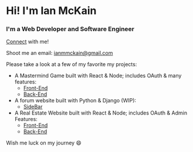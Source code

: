 # Hi! I'm Ian McKain
### I'm a Web Developer and Software Engineer

[Connect](www.linkedin.com/in/ian-mckain) with me!

Shoot me an email: ianmmckain@gmail.com

Please take a look at a few of my favorite my projects:
  * A Mastermind Game built with React & Node; includes OAuth & many features: 
    * [Front-End](https://github.com/imckain/react-mastermind-frontend)
    * [Back-End](https://github.com/imckain/react-mastermind-backend)
  * A forum website built with Python & Django (WIP): 
    * [SideBar](https://github.com/imckain/project-django)
  * A Real Estate Website built with React & Node; includes OAuth & Admin Features: 
    * [Front-End](https://github.com/imckain/react-real-estate-app-client)
    * [Back-End](https://github.com/imckain/react-real-estate-app-backend)

Wish me luck on my journey 😄
